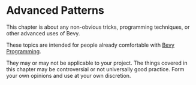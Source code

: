 # Advanced Patterns

This chapter is about any non-obvious tricks, programming techniques, or
other advanced uses of Bevy.

These topics are intended for people already comfortable with
[Bevy Programming](../programming/_index.md).

They may or may not be applicable to your project. The things covered in
this chapter may be controversial or not universally good practice. Form
your own opinions and use at your own discretion.

